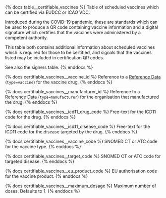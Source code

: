 {% docs table__certifiable_vaccines %}
Table of scheduled vaccines which can be certified via EUDCC or ICAO VDC.

Introduced during the COVID-19 pandemic, these are standards which can be
used to produce a QR code containing vaccine information and a digital signature
which certifies that the vaccines were administered by a competent authority.

This table both contains additional information about scheduled vaccines which is
required for those to be certified, and signals that the vaccines listed may be
included in certification QR codes.

See also the signers table.
{% enddocs %}

{% docs certifiable_vaccines__vaccine_id %}
Reference to a [Reference Data](#!/source/source.tamanu.tamanu.reference_data) (`type=vaccine`)
for the vaccine drug.
{% enddocs %}

{% docs certifiable_vaccines__manufacturer_id %}
Reference to a [Reference Data](#!/source/source.tamanu.tamanu.reference_data) (`type=manufacturer`)
for the organisation that manufactured the drug.
{% enddocs %}

{% docs certifiable_vaccines__icd11_drug_code %}
Free-text for the ICD11 code for the drug.
{% enddocs %}

{% docs certifiable_vaccines__icd11_disease_code %}
Free-text for the ICD11 code for the disease targeted by the drug.
{% enddocs %}

{% docs certifiable_vaccines__vaccine_code %}
SNOMED CT or ATC code for the vaccine type.
{% enddocs %}

{% docs certifiable_vaccines__target_code %}
SNOMED CT or ATC code for targeted disease.
{% enddocs %}

{% docs certifiable_vaccines__eu_product_code %}
EU authorisation code for the vaccine product.
{% enddocs %}

{% docs certifiable_vaccines__maximum_dosage %}
Maximum number of doses. Defaults to 1.
{% enddocs %}
